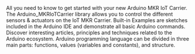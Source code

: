 <EssentialsColumn title="First Steps">
  <EssentialElement title="Quickstart Guide" type="tutorial" link="https://docs.arduino.cc/tutorials/mkr-iot-carrier-rev2/cheat-sheet">
    All you need to know to get started with your new Arduino MKR IoT Carrier.
  </EssentialElement>

</EssentialsColumn>

<EssentialsColumn title="Suggested Libraries">

  <EssentialElement title="Arduino_MKRIoTCarrier" type="library" link="https://www.arduino.cc/reference/en/libraries/arduino_mkriotcarrier/">
    The Arduino_MKRIoTCarrier library allows you to control the different sensors & actuators on the IoT MKR Carrier.
  </EssentialElement>

</EssentialsColumn>

<EssentialsColumn title="Arduino Basics">
  <EssentialElement title="Built-in Examples" type="tutorial" link="/built-in-examples/">
    Built-in Examples are sketches included in the Arduino IDE and demonstrate all basic Arduino commands. 
  </EssentialElement>
  <EssentialElement title="Learn" type="resource" link="/learn/">
    Discover interesting articles, principles and techniques related to the Arduino ecosystem.
  </EssentialElement>
  <EssentialElement title="Language References" type="resource" link="https://www.arduino.cc/reference/en/">
  Arduino programming language can be divided in three main parts: functions, values (variables and constants), and structure.
  </EssentialElement>
</EssentialsColumn>